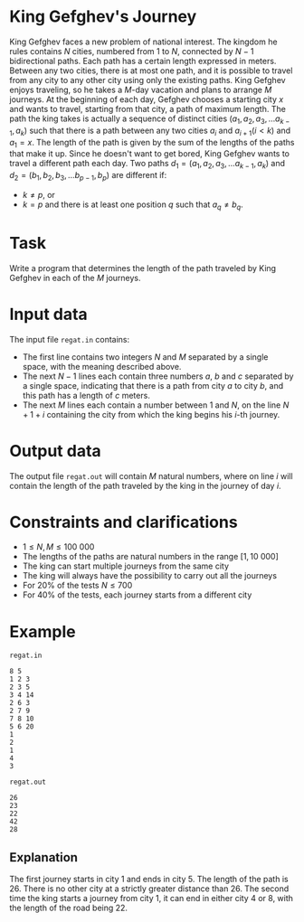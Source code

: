 # King Gefghev's Journey

King Gefghev faces a new problem of national interest. The kingdom he rules contains $N$ cities, numbered from $1$ to $N$, connected by $N-1$ bidirectional paths. Each path has a certain length expressed in meters. Between any two cities, there is at most one path, and it is possible to travel from any city to any other city using only the existing paths. King Gefghev enjoys traveling, so he takes a $M$-day vacation and plans to arrange $M$ journeys. At the beginning of each day, Gefghev chooses a starting city $x$ and wants to travel, starting from that city, a path of maximum length. The path the king takes is actually a sequence of distinct cities $(a_1, a_2, a_3, \dots a_{k-1}, a_k)$ such that there is a path between any two cities $a_i$ and $a_{i+1} (i < k)$ and $a_1 = x$. The length of the path is given by the sum of the lengths of the paths that make it up. Since he doesn't want to get bored, King Gefghev wants to travel a different path each day. Two paths $d_1 = (a_1, a_2, a_3, \dots a_{k-1}, a_k)$ and $d_2 = (b_1, b_2, b_3, \dots b_{p-1}, b_p)$ are different if:

* $k \neq p$, or
* $k = p$ and there is at least one position $q$ such that $a_q \neq b_q$.

# Task

Write a program that determines the length of the path traveled by King Gefghev in each of the $M$ journeys.

# Input data

The input file `regat.in` contains:
- The first line contains two integers $N$ and $M$ separated by a single space, with the meaning described above.
- The next $N-1$ lines each contain three numbers $a$, $b$ and $c$ separated by a single space, indicating that there is a path from city $a$ to city $b$, and this path has a length of $c$ meters.
- The next $M$ lines each contain a number between $1$ and $N$, on the line $N+1+i$ containing the city from which the king begins his $i$-th journey.

# Output data

The output file `regat.out` will contain $M$ natural numbers, where on line $i$ will contain the length of the path traveled by the king in the journey of day $i$.

# Constraints and clarifications

* $1 \leq N, M \leq 100 \ 000$
* The lengths of the paths are natural numbers in the range $[1, 10 \ 000]$
* The king can start multiple journeys from the same city
* The king will always have the possibility to carry out all the journeys
* For $20\%$ of the tests $N \leq 700$
* For $40\%$ of the tests, each journey starts from a different city

# Example

`regat.in`
```
8 5
1 2 3
2 3 5
3 4 14
2 6 3
2 7 9
7 8 10
5 6 20
1
2
1
4
3
```

`regat.out`
```
26
23
22
42
28
```

## Explanation

The first journey starts in city $1$ and ends in city $5$. The length of the path is $26$. There is no other city at a strictly greater distance than $26$. The second time the king starts a journey from city $1$, it can end in either city $4$ or $8$, with the length of the road being $22$.